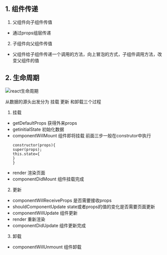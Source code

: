 ## 1. 组件传递
1. 父组件向子组件传值
- 通过props组层传递
2. 子组件向父组件传值
- 父组件给子组件传递一个调用的方法，向上冒泡的方式，子组件调用方法，改变父组件的值
## 2. 生命周期  
![](https://upload-images.jianshu.io/upload_images/9478188-00c0c67931a36a5e.png?imageMogr2/auto-orient/strip%7CimageView2/2/w/740/format/webp "react生命周期")

从数据的源头出发分为 挂载 更新 和卸载三个过程
1. 挂载
- getDefaultProps 获得外来props  
- getinitialState 初始化数据
- componentWillMount 组件即将挂载
前面三步一般在construtor中执行
    ``` 
    constructor(props){
    super(props);
    this.state={
    }
    }
    ```
- render 渲染页面
- componentDidMount 组件挂载完成 

2. 更新
- componentWillReceiveProps 是否需要接收props
- shouldComponentUpdate state或者props的值的变化是否需要页面更新
- componentWillUpdate  组件更新
- render  重新渲染
- componentDidUpdate 组件更新完成 

3. 卸载
- componentWillUnmount 组件卸载